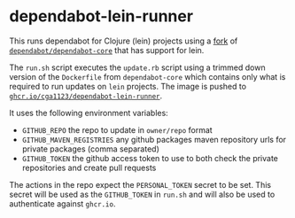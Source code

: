 # dependabot-lein-runner

This runs dependabot for Clojure (lein) projects using a [fork] of
[`dependabot/dependabot-core`] that has support for lein.

The `run.sh` script executes the `update.rb` script using a trimmed down
version of the `Dockerfile` from `dependabot-core` which contains only what is
required to run updates on `lein` projects. The image is pushed to
[`ghcr.io/cga1123/dependabot-lein-runner`].

It uses the following environment variables:
- `GITHUB_REPO` the repo to update in `owner/repo` format
- `GITHUB_MAVEN_REGISTRIES` any github packages maven repository urls for private packages (comma separated)
- `GITHUB_TOKEN` the github access token to use to both check the private repositories and create pull requests

The actions in the repo expect the `PERSONAL_TOKEN` secret to be set. This secret
will be used as the `GITHUB_TOKEN` in `run.sh` and will also be used to authenticate
against `ghcr.io`.

[`ghcr.io/cga1123/dependabot-lein-runner`]: https://github.com/users/CGA1123/packages/container/package/dependabot-lein-runner
[`dependabot/dependabot-core`]: https://github.com/dependabot/dependabot-core
[fork]: https://github.com/CGA1123/dependabot-core/tree/leiningen
[Actions]: https://github.com/carwow/dependabot-lein-runner/actions?query=workflow%3A%22Manual+Bump%22
